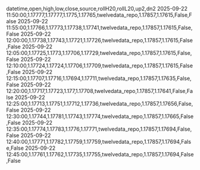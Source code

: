 datetime,open,high,low,close,source,rollH20,rollL20,up2,dn2
2025-09-22 11:50:00,1.17777,1.17777,1.1775,1.17765,twelvedata_repo,1.17857,1.17615,False,False
2025-09-22 11:55:00,1.17766,1.17773,1.17738,1.17741,twelvedata_repo,1.17857,1.17615,False,False
2025-09-22 12:00:00,1.17738,1.17743,1.17721,1.17726,twelvedata_repo,1.17857,1.17615,False,False
2025-09-22 12:05:00,1.17725,1.1773,1.17706,1.17729,twelvedata_repo,1.17857,1.17615,False,False
2025-09-22 12:10:00,1.17724,1.17724,1.17706,1.17709,twelvedata_repo,1.17857,1.17615,False,False
2025-09-22 12:15:00,1.17707,1.17716,1.17694,1.17711,twelvedata_repo,1.17857,1.17635,False,False
2025-09-22 12:20:00,1.17717,1.17723,1.177,1.17708,twelvedata_repo,1.17857,1.17641,False,False
2025-09-22 12:25:00,1.17713,1.17751,1.17712,1.17736,twelvedata_repo,1.17857,1.17656,False,False
2025-09-22 12:30:00,1.17744,1.17781,1.17743,1.17774,twelvedata_repo,1.17857,1.17665,False,False
2025-09-22 12:35:00,1.17774,1.17783,1.1776,1.17771,twelvedata_repo,1.17857,1.17694,False,False
2025-09-22 12:40:00,1.17771,1.17782,1.17759,1.17759,twelvedata_repo,1.17857,1.17694,False,False
2025-09-22 12:45:00,1.17761,1.17762,1.17735,1.17755,twelvedata_repo,1.17857,1.17694,False,False
